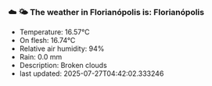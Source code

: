 ### ☁️ 🌤️  The weather in Florianópolis is: Florianópolis

- Temperature: 16.57°C
- On flesh: 16.74°C
- Relative air humidity: 94%
- Rain: 0.0 mm
- Description: Broken clouds
- last updated: 2025-07-27T04:42:02.333246
